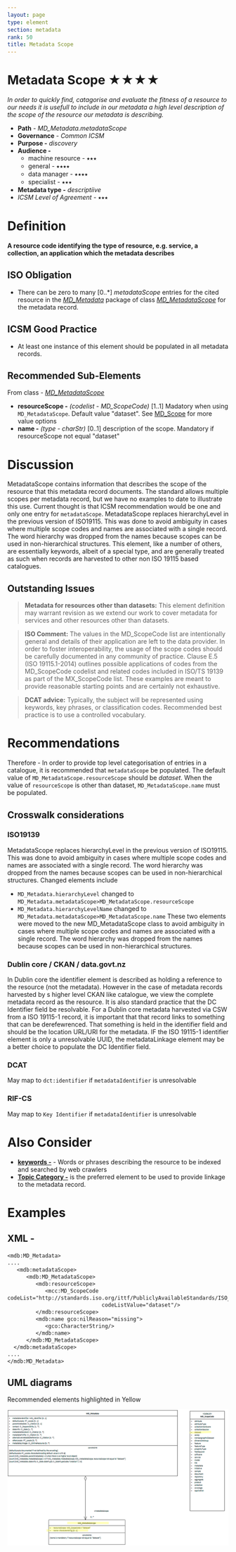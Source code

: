 ```yaml
---
layout: page
type: element
section: metadata
rank: 50
title: Metadata Scope
---
```

#  Metadata Scope ★★★★
*In order to quickly find, catagorise and evaluate the fitness of a resource to our needs it is usefull to include in our metadata a high level description of the scope of the resource our metadata is describing.*

- **Path** - *MD_Metadata.metadataScope*
- **Governance** -  *Common ICSM*
- **Purpose -** *discovery*
- **Audience -** 
  - machine resource - ⭑⭑⭑
  - general - ⭑⭑⭑⭑
  - data manager - ⭑⭑⭑⭑
  - specialist - ⭑⭑⭑
- **Metadata type -** *descriptiive*
- *ICSM Level of Agreement* - ⭑⭑⭑

# Definition 
**A resource code identifying the type of resource, e.g. service, a collection, an application which the metadata describes**

## ISO Obligation 
- There can be zero to many [0..\*] *metadataScope* entries for the cited resource in the  *[MD_Metadata](./class-MD_Metadata)* package of class *[MD_MetadataScope](http://wiki.esipfed.org/index.php/MD_MetadataScope)* for the metadata record.

## ICSM Good Practice  
- At least one instance of this element should be populated in all metadata records.

## Recommended Sub-Elements 
From class - *[MD_MetadataScope](http://wiki.esipfed.org/index.php/MD_MetadataScope)* 
- **resourceScope -** *(codelist - MD_ScopeCode)* [1..1] Madatory when using `MD_MetadataScope`. Default value "dataset". See [MD_Scope](./class-MD_Scope#md_scopecode-codelist) for more value options
- **name -** *(type - charStr)* [0..1] description of the scope.  Mandatory if resourceScope not equal "dataset"

# Discussion 
MetadataScope contains information that describes the scope of the resource that this metadata record documents. The standard allows multiple scopes per metadata record, but we have no examples to date to illustrate this use. Current thought is that ICSM recommendation would be one and only one entry for `metadataScope`.
MetadataScope replaces hierarchyLevel in the previous version of ISO19115. This was done to avoid ambiguity in cases where multiple scope codes and names are associated with a single record. The word hierarchy was dropped from the names because scopes can be
used in non-hierarchical structures.
This element, like a number of others, are essentially keywords, albeit of a special type, and are generally treated as such when records are harvested to other non ISO 19115 based catalogues.

## Outstanding Issues
> **Metadata for resources other than datasets:**
This element definition may warrant revision as we extend our work to cover metadata for services and other resources other than datasets.

> **ISO Comment:**
The values in the MD_ScopeCode list are intentionally general and details of their application are left to the data provider. In order to foster interoperability, the usage of the scope codes should be carefully documented in any community of practice. Clause E.5 (ISO 19115.1-2014) outlines possible applications of codes from the MD_ScopeCode codelist and related codes included in ISO/TS 19139 as part of the MX_ScopeCode list. These examples are meant to provide reasonable starting points and are certainly not exhaustive.

> **DCAT advice:**
Typically, the subject will be represented using keywords, key phrases, or classification codes. Recommended best practice is to use a controlled vocabulary.


# Recommendations 

Therefore - In order to provide top level categorisation of entries in a catalogue, it is recommended that `metadataScope` be populated.  The default value of `MD_MetadataScope.resourceScope` should be *dataset*. When the value of `resourceScope` is other than dataset, `MD_MetadataScope.name` must be populated.

## Crosswalk considerations

### ISO19139
MetadataScope replaces hierarchyLevel in the previous version of ISO19115. This was done to avoid ambiguity in cases where multiple scope codes and names are associated with a single record. The word hierarchy was dropped from the names because scopes can be
used in non-hierarchical structures. Changed elements include
- `MD_Metadata.hierarchyLevel` changed to `MD_Metadata.metadataScope>MD_MetadataScope.resourceScope`
- `MD_Metadata.hierarchyLevelName` changed to `MD_Metadata.metadataScope>MD_MetadataScope.name`
These two elements were moved to the new MD_MetadataScope class to avoid ambiguity in cases where multiple scope codes and names are associated with a single record. The word hierarchy was dropped from the names because scopes can be used in non-hierarchical structures.

### Dublin core / CKAN / data.govt.nz
In Dublin core the identifier element is described as holding a reference to the resource (not the metadata). However in the case of metadata records harvested by s higher level CKAN like catalogue, we view the complete metadata record as the resource. It is also standard practice that the DC Identifier field be resolvable. For a Dublin core metadata harvested via CSW from a ISO 19115-1 record, it is important that that record links to something that can be derefewrenced. That something is held in the identifier field and should be the location URL/URI for the metadata.  IF the ISO 19115-1 identifier element is only a unresolvable UUID, the metadataLinkage element may be a better choice to populate the DC Identifier field.

### DCAT
May map to  `dct:identifier` if `metadataIdentifier` is unresolvable

### RIF-CS
May map to `Key Identifier` if `metadataIdentifier` is unresolvable

# Also Consider
- **[keywords -](./Keywords)** - Words or phrases describing the resource to be indexed and searched by web crawlers
- **[Topic Category -](./TopicCategory)** is the preferred element to be used to provide linkage to the metadata record.


# Examples

## XML -

```
<mdb:MD_Metadata>
....
   <mdb:metadataScope>
      <mdb:MD_MetadataScope>
         <mdb:resourceScope>
            <mcc:MD_ScopeCode codeList="http://standards.iso.org/ittf/PubliclyAvailableStandards/ISO_19139_Schemas/resources/codelist/ML_gmxCodelists.xml#MD_ScopeCode"
                              codeListValue="dataset"/>
         </mdb:resourceScope>
         <mdb:name gco:nilReason="missing">
            <gco:CharacterString/>
         </mdb:name>
      </mdb:MD_MetadataScope>
  </mdb:metadataScope>
....
</mdb:MD_Metadata>
```

## UML diagrams
Recommended elements highlighted in Yellow

![metadataScope](../images/MD_Scope.png)

